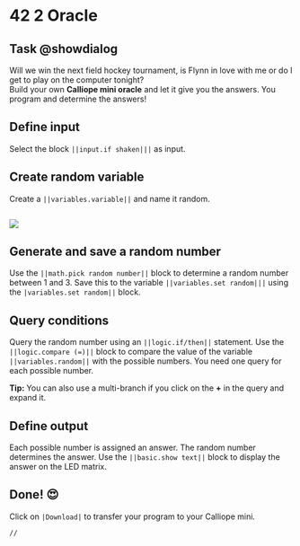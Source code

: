 # 42 2 Oracle


## Task @showdialog
Will we win the next field hockey tournament, is Flynn in love with me or do I get to play on the computer tonight? <br>
Build your own **Calliope mini oracle** and let it give you the answers.
You program and determine the answers!

## Define input
Select the block ``||input.if shaken|||`` as input.

## Create random variable
Create a ``||variables.variable||`` and name it random.


```
```
![](https://calliope.cc/tutorials/variable_zufall.png)

## Generate and save a random number
Use the ``||math.pick random number||`` block to determine a random number between 1 and 3.
Save this to the variable ``||variables.set random|||`` using the ``|variables.set random||`` block.

## Query conditions
Query the random number using an ``||logic.if/then||`` statement. Use the ``||logic.compare (=)||`` block to compare the value of the variable ``||variables.random||`` with the possible numbers. You need one query for each possible number.<p>
**Tip:** You can also use a multi-branch if you click on the **+** in the query and expand it.


## Define output
Each possible number is assigned an answer. The random number determines the answer. Use the ``||basic.show text||`` block to display the answer on the LED matrix.

## Done! 😍
Click on ``|Download|`` to transfer your program to your Calliope mini.

```template
//
```




















